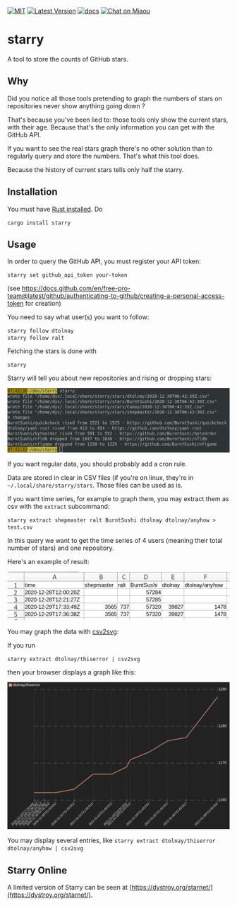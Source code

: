 [![MIT][s2]][l2] [![Latest Version][s1]][l1] [![docs][s3]][l3] [![Chat on Miaou][s4]][l4]

[s1]: https://img.shields.io/crates/v/starry.svg
[l1]: https://crates.io/crates/starry

[s2]: https://img.shields.io/badge/license-MIT-blue.svg
[l2]: LICENSE

[s3]: https://docs.rs/starry/badge.svg
[l3]: https://docs.rs/starry/

[s4]: https://miaou.dystroy.org/static/shields/room.svg
[l4]: https://miaou.dystroy.org/3

# starry

A tool to store the counts of GitHub stars.

## Why

Did you notice all those tools pretending to graph the numbers of stars on repositories never show anything going down ?

That's because you've been lied to: those tools only show the current stars, with their age. Because that's the only information you can get with the GitHub API.

If you want to see the real stars graph there's no other solution than to regularly query and store the numbers. That's what this tool does.

Because the history of current stars tells only half the starry.

## Installation

You must have [Rust installed](https://rustup.rs). Do

	cargo install starry

## Usage

In order to query the GitHub API, you must register your API token:


	starry set github_api_token your-token

(see https://docs.github.com/en/free-pro-team@latest/github/authenticating-to-github/creating-a-personal-access-token for creation)

You need to say what user(s) you want to follow:

	starry follow dtolnay
	starry follow ralt

Fetching the stars is done with

	starry

Starry will tell you about new repositories and rising or dropping stars:

![changes](doc/changes.png)

If you want regular data, you should probably add a cron rule.

Data are stored in clear in CSV files (if you're on linux, they're in `~/.local/share/starry/stars`.
Those files can be used as is.

If you want time series, for example to graph them, you may extract them as csv with the `extract` subcommand:

	starry extract shepmaster ralt BurntSushi dtolnay dtolnay/anyhow > test.csv

In this query we want to get the time series of 4 users (meaning their total number of stars) and one repository.

Here's an example of result:

![csv](doc/csv.png)

You may graph the data with [csv2svg](https://github.com/Canop/csv2svg):

If you run

	starry extract dtolnay/thiserror | csv2svg

then your browser displays a graph like this:

![svg_dtolnay_thiserror](doc/svg_dtolnay_thiserror.png)

You may display several entries, like `starry extract dtolnay/thiserror dtolnay/anyhow | csv2svg`

## Starry Online

A limited version of Starry can be seen at [https://dystroy.org/starnet/](https://dystroy.org/starnet/).
